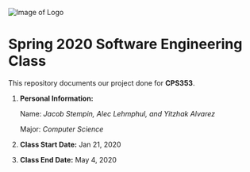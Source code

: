 ![Image of Logo](https://www.newpaltz.edu/media/identity/logos/newpaltzlogo.jpg)

# Spring 2020 Software Engineering Class

This repository documents our project done for **CPS353**.

1. **Personal Information:**

    Name: *Jacob Stempin, Alec Lehmphul, and Yitzhak Alvarez*
  
    Major: *Computer Science*
    
2. **Class Start Date:** Jan 21, 2020

3. **Class End Date:** May 4, 2020
